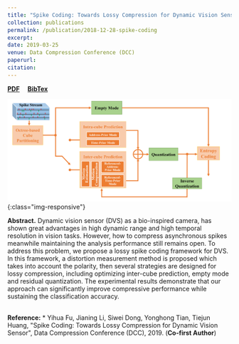 ```yaml
---
title: "Spike Coding: Towards Lossy Compression for Dynamic Vision Sensor"
collection: publications
permalink: /publication/2018-12-28-spike-coding
excerpt: 
date: 2019-03-25
venue: Data Compression Conference (DCC)
paperurl: 
citation: 
---
```

<a href="https://jianing-li.github.io/files/2019_dcc_spike_coding.pdf" target="_blank"><b>PDF</b></a>&emsp;
<a href="https://jianing-li.github.io/files/2019_dcc_spike_coding_bibtex.txt" target="_blank"><b>BibTex</b></a>

![spike_coding_framework](/images/spike_coding_framework.jpg){:class="img-responsive"}

<b>Abstract.</b> Dynamic vision sensor (DVS) as a bio-inspired camera, has shown great advantages in high dynamic range and high temporal resolution in vision tasks. However, how to compress asynchronous spikes meanwhile maintaining the analysis performance still remains open. To address this problem, we propose a lossy spike coding framework for DVS. In this framework, a distortion measurement method is proposed which takes into account the polarity, then several strategies are designed for lossy compression, including optimizing inter-cube prediction, empty mode and residual quantization. The experimental results demonstrate that our approach can significantly improve compressive performance while sustaining the classification accuracy.

<br />
<b>Reference:</b>
* Yihua Fu, Jianing Li, Siwei Dong, Yonghong Tian, Tiejun Huang, "Spike Coding: Towards Lossy Compression for Dynamic Vision Sensor", Data Compression Conference (DCC), 2019. (<strong>Co-first Author</strong>)